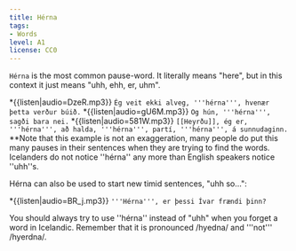 ```yaml
---
title: Hérna
tags:
- Words
level: A1
license: CC0
---
```


`Hérna` is the most common pause-word. It literally means "here", but in this context it just means "uhh, ehh, er, uhm".

*{{listen|audio=DzeR.mp3}} `Ég veit ekki alveg, '''hérna''', hvenær þetta verður búið.`
*{{listen|audio=gU6M.mp3}} `Og hún, '''hérna''', sagði bara nei.`
*{{listen|audio=581W.mp3}} `[[Heyrðu]], ég er, '''hérna''', að halda, '''hérna''', partí, '''hérna''', á sunnudaginn.`
**Note that this example is not an exaggeration, many people do put this many pauses in their sentences when they are trying to find the words. Icelanders do not notice ''hérna'' any more than English speakers notice ''uhh''s.

Hérna can also be used to start new timid sentences, "uhh so...":

*{{listen|audio=BR_j.mp3}} `'''Hérna''', er þessi Ívar frændi þinn?`

You should always try to use ''hérna'' instead of "uhh" when you forget a word in Icelandic. Remember that it is pronounced /hyedna/ and '''not''' /hyerdna/.
